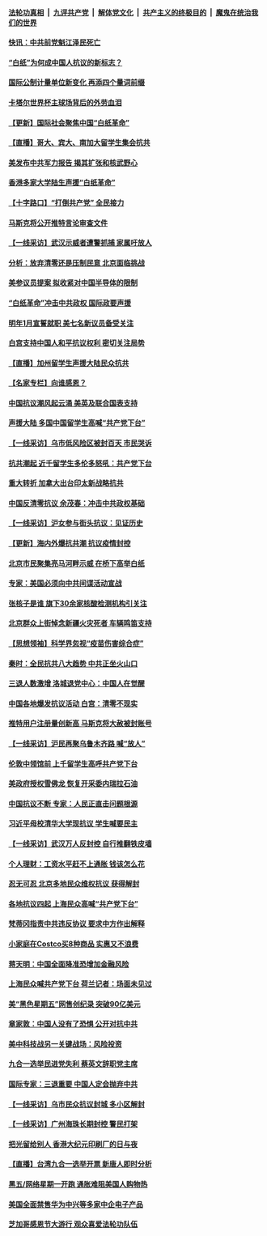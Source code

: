 ####  [法轮功真相](../../../../basic/blob/master/README.md?t=11301902) &nbsp;|&nbsp; [九评共产党](../../../../9ping.md/blob/master/README.md?t=11301902) &nbsp;|&nbsp; [解体党文化](../../../../jtdwh.md/blob/master/README.md?t=11301902)  &nbsp;|&nbsp; [共产主义的终极目的](../../../../gczydzjmd.md/blob/master/README.md?t=11301902) &nbsp;|&nbsp; [魔鬼在统治我们的世界](../../../../mgztzwmdsj.md/blob/master/README.md?t=11301902) 

#### [快讯：中共前党魁江泽民死亡](../pages/nf4514/n13875999.md?t=11301902) 

#### [“白纸”为何成中国人抗议的新标志？](../pages/nf4514/n13875761.md?t=11301902) 

#### [国际公制计量单位新变化 再添四个量词前缀](../pages/nf4514/n13875590.md?t=11301902) 

#### [卡塔尔世界杯主球场背后的外劳血泪](../pages/nf4514/n13875681.md?t=11301902) 

#### [【更新】国际社会聚焦中国“白纸革命”](../pages/nf4514/n13875376.md?t=11301902) 

#### [【直播】哥大、宾大、南加大留学生集会抗共](../pages/nf4514/n13875540.md?t=11301902) 

#### [美发布中共军力报告 揭其扩张和核武野心](../pages/nf4514/n13875585.md?t=11301902) 

#### [香港多家大学陆生声援“白纸革命”](../pages/nf4514/n13875553.md?t=11301902) 

#### [【十字路口】“打倒共产党” 全民接力](../pages/nf4514/n13875475.md?t=11301902) 

#### [马斯克将公开推特言论审查文件](../pages/nf4514/n13875527.md?t=11301902) 

#### [【一线采访】武汉示威者遭警抓捕 家属吁放人](../pages/nf4514/n13875391.md?t=11301902) 

#### [分析：放弃清零还是压制民意 北京面临挑战](../pages/nf4514/n13875070.md?t=11301902) 

#### [美参议员提案 拟收紧对中国半导体的限制](../pages/nf4514/n13875246.md?t=11301902) 

#### [“白纸革命”冲击中共政权 国际政要声援](../pages/nf4514/n13875047.md?t=11301902) 

#### [明年1月宣誓就职 美七名新议员备受关注](../pages/nf4514/n13874748.md?t=11301902) 

#### [白宫支持中国人和平抗议权利 密切关注局势](../pages/nf4514/n13874890.md?t=11301902) 

#### [【直播】加州留学生声援大陆民众抗共](../pages/nf4514/n13874917.md?t=11301902) 

#### [【名家专栏】向谁感恩？](../pages/nf4514/n13873797.md?t=11301902) 

#### [中国抗议潮风起云涌 美英及联合国表支持](../pages/nf4514/n13874832.md?t=11301902) 

#### [声援大陆 多国中国留学生高喊“共产党下台”](../pages/nf4514/n13874793.md?t=11301902) 

#### [【一线采访】乌市低风险区被封百天 市民哭诉](../pages/nf4514/n13874587.md?t=11301902) 

#### [抗共潮起 近千留学生多伦多怒吼：共产党下台](../pages/nf4514/n13874727.md?t=11301902) 

#### [重大转折 加拿大出台印太新战略抗共](../pages/nf4514/n13874678.md?t=11301902) 

#### [中国反清零抗议 余茂春：冲击中共政权基础](../pages/nf4514/n13874263.md?t=11301902) 

#### [【一线采访】沪女参与街头抗议：见证历史](../pages/nf4514/n13874501.md?t=11301902) 

#### [【更新】海内外爆抗共潮 抗议疫情封控](../pages/nf4514/n13874565.md?t=11301902) 

#### [北京市民聚集亮马河畔示威 在桥下高举白纸](../pages/nf4514/n13874600.md?t=11301902) 

#### [专家：美国必须向中共间谍活动宣战](../pages/nf4514/n13874542.md?t=11301902) 

#### [张核子是谁 旗下30余家核酸检测机构引关注](../pages/nf4514/n13874195.md?t=11301902) 

#### [北京群众上街悼念新疆火灾死者 车辆鸣笛支持](../pages/nf4514/n13874294.md?t=11301902) 

#### [【思想领袖】科学界忽视“疫苗伤害综合症”](../pages/nf4514/n13873292.md?t=11301902) 

#### [秦时：全民抗共八大趋势 中共正坐火山口](../pages/nf4514/n13874244.md?t=11301902) 

#### [三退人数激增 洛城退党中心：中国人在觉醒](../pages/nf4514/n13874224.md?t=11301902) 

#### [中国各地爆发抗议活动 白宫：清零不现实](../pages/nf4514/n13874216.md?t=11301902) 

#### [推特用户注册量创新高 马斯克将大赦被封账号](../pages/nf4514/n13874179.md?t=11301902) 

#### [【一线采访】沪民再聚乌鲁木齐路 喊“放人”](../pages/nf4514/n13874180.md?t=11301902) 

#### [伦敦中领馆前 上千留学生高呼共产党下台](../pages/nf4514/n13874202.md?t=11301902) 

#### [美政府授权雪佛龙 恢复开采委内瑞拉石油](../pages/nf4514/n13874152.md?t=11301902) 

#### [中国抗议不断 专家：人民正直击问题根源](../pages/nf4514/n13874135.md?t=11301902) 

#### [习近平母校清华大学现抗议 学生喊要民主](../pages/nf4514/n13874065.md?t=11301902) 

#### [【一线采访】武汉万人反封控 自行推翻铁皮墙](../pages/nf4514/n13874137.md?t=11301902) 

#### [个人理财：工资水平赶不上通胀 钱该怎么花](../pages/nf4514/n13873661.md?t=11301902) 

#### [忍无可忍 北京多地民众维权抗议 获得解封](../pages/nf4514/n13874008.md?t=11301902) 

#### [各地抗议四起 上海民众高喊“共产党下台”](../pages/nf4514/n13873869.md?t=11301902) 

#### [梵蒂冈指责中共违反协议 要求中方作出解释](../pages/nf4514/n13873798.md?t=11301902) 

#### [小家庭在Costco买8种商品 实惠又不浪费](../pages/nf4514/n13872006.md?t=11301902) 

#### [蒋天明：中国全面降准恐增加金融风险](../pages/nf4514/n13873868.md?t=11301902) 

#### [上海民众喊共产党下台 荷兰记者：场面未见过](../pages/nf4514/n13873853.md?t=11301902) 

#### [美“黑色星期五”网售创纪录 突破90亿美元](../pages/nf4514/n13873847.md?t=11301902) 

#### [章家敦：中国人没有了恐惧 公开对抗中共](../pages/nf4514/n13873814.md?t=11301902) 

#### [美中科技战另一关键战场：风险投资](../pages/nf4514/n13873321.md?t=11301902) 

#### [九合一选举民进党失利 蔡英文辞职党主席](../pages/nf4514/n13873788.md?t=11301902) 

#### [国际专家：三退重要 中国人定会抛弃中共](../pages/nf4514/n13873286.md?t=11301902) 

#### [【一线采访】乌市民众抗议封城 多小区解封](../pages/nf4514/n13873574.md?t=11301902) 

#### [【一线采访】广州海珠长期封控 警民打架](../pages/nf4514/n13873499.md?t=11301902) 

#### [把光留给别人 香港大纪元印刷厂的日与夜](../pages/nf4514/n13873449.md?t=11301902) 

#### [【直播】台湾九合一选举开票 新唐人即时分析](../pages/nf4514/n13873331.md?t=11301902) 

#### [黑五/网络星期一开跑 通胀难阻美国人购物热](../pages/nf4514/n13873366.md?t=11301902) 

#### [美国全面禁售华为中兴等多家中企电子产品](../pages/nf4514/n13873193.md?t=11301902) 

#### [芝加哥感恩节大游行 观众喜爱法轮功队伍](../pages/nf4514/n13873171.md?t=11301902) 

